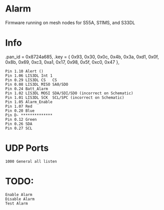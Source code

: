 # Alarm
 Firmware running on mesh nodes for S55A, S11MS, and S33DL

# Info
 .pan_id = 0x8724a685,
 .key = {
        0x93, 0x30, 0x0c, 0x4b,
        0x3a, 0xd1, 0x0f, 0x8b,
        0x69, 0xc3, 0xa1, 0x17,
        0x98, 0x5f, 0xc0, 0x47
 },

    Pin 1.10 Alert ()
    Pin 1.06 LIS3DL Int 1
    Pin 0.29 LIS3DL CS   CS
    Pin 0.08 LIS3DL MISO SA0/SDO
    Pin 0.24 Batt_Alarm
    Pin 1.02 LIS3DL MOSI SDA/SDI/SDO (incorrect on Schematic)
    Pin 1.01 LIS3DL SCK  SCL/SPC (incorrect on Schematic)
    Pin 1.05 Alarm_Enable
    Pin 1.07 Red
    Pin 0.20 Blue
    Pin D- **************
    Pin 0.12 Green
    Pin 0.26 SDA
    Pin 0.27 SCL

# UDP Ports
    1000 General all listen

# TODO:
    Enable Alarm
    Disable Alarm
    Test Alarm

